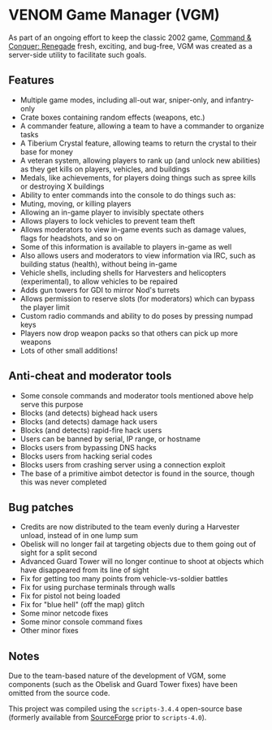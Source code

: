 # VENOM Game Manager (VGM)
As part of an ongoing effort to keep the classic 2002 game, [Command & Conquer: Renegade](https://en.wikipedia.org/wiki/Command_%26_Conquer:_Renegade) fresh, exciting, and bug-free, VGM was created as a server-side utility to facilitate such goals.

## Features

- Multiple game modes, including all-out war, sniper-only, and infantry-only
- Crate boxes containing random effects (weapons, etc.)
- A commander feature, allowing a team to have a commander to organize tasks
- A Tiberium Crystal feature, allowing teams to return the crystal to their base for money
- A veteran system, allowing players to rank up (and unlock new abilities) as they get kills on players, vehicles, and buildings
- Medals, like achievements, for players doing things such as spree kills or destroying X buildings
- Ability to enter commands into the console to do things such as:
 - Muting, moving, or killing players
 - Allowing an in-game player to invisibly spectate others
- Allows players to lock vehicles to prevent team theft
- Allows moderators to view in-game events such as damage values, flags for headshots, and so on
 - Some of this information is available to players in-game as well
 - Also allows users and moderators to view information via IRC, such as building status (health), without being in-game
- Vehicle shells, including shells for Harvesters and helicopters (experimental), to allow vehicles to be repaired
- Adds gun towers for GDI to mirror Nod's turrets
- Allows permission to reserve slots (for moderators) which can bypass the player limit
- Custom radio commands and ability to do poses by pressing numpad keys
- Players now drop weapon packs so that others can pick up more weapons
- Lots of other small additions!

## Anti-cheat and moderator tools

- Some console commands and moderator tools mentioned above help serve this purpose
- Blocks (and detects) bighead hack users
- Blocks (and detects) damage hack users
- Blocks (and detects) rapid-fire hack users
- Users can be banned by serial, IP range, or hostname
- Blocks users from bypassing DNS hacks
- Blocks users from hacking serial codes
- Blocks users from crashing server using a connection exploit
- The base of a primitive aimbot detector is found in the source, though this was never completed

## Bug patches

- Credits are now distributed to the team evenly during a Harvester unload, instead of in one lump sum
- Obelisk will no longer fail at targeting objects due to them going out of sight for a split second
- Advanced Guard Tower will no longer continue to shoot at objects which have disappeared from its line of sight
- Fix for getting too many points from vehicle-vs-soldier battles
- Fix for using purchase terminals through walls
- Fix for pistol not being loaded
- Fix for "blue hell" (off the map) glitch
- Some minor netcode fixes
- Some minor console command fixes
- Other minor fixes

## Notes
Due to the team-based nature of the development of VGM, some components (such as the Obelisk and Guard Tower fixes) have been omitted from the source code.

This project was compiled using the `scripts-3.4.4` open-source base (formerly available from [SourceForge](http://sourceforge.net/projects/rentools/files/) prior to `scripts-4.0`).
